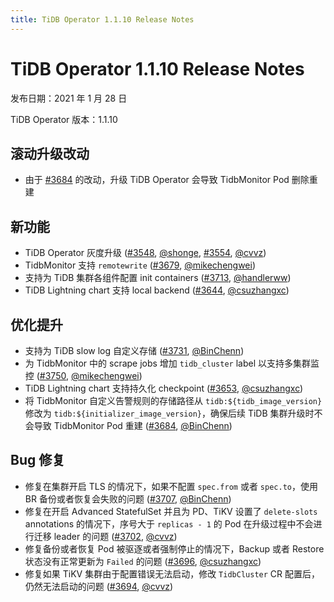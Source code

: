 ```yaml
---
title: TiDB Operator 1.1.10 Release Notes
---
```


# TiDB Operator 1.1.10 Release Notes

发布日期：2021 年 1 月 28 日

TiDB Operator 版本：1.1.10

## 滚动升级改动

- 由于 [#3684](https://github.com/pingcap/tidb-operator/pull/3684) 的改动，升级 TiDB Operator 会导致 TidbMonitor Pod 删除重建

## 新功能

- TiDB Operator 灰度升级 ([#3548](https://github.com/pingcap/tidb-operator/pull/3548), [@shonge](https://github.com/shonge), [#3554](https://github.com/pingcap/tidb-operator/pull/3554), [@cvvz](https://github.com/cvvz))
- TidbMonitor 支持 `remotewrite` ([#3679](https://github.com/pingcap/tidb-operator/pull/3679), [@mikechengwei](https://github.com/mikechengwei))
- 支持为 TiDB 集群各组件配置 init containers ([#3713](https://github.com/pingcap/tidb-operator/pull/3713), [@handlerww](https://github.com/handlerww))
- TiDB Lightning chart 支持 local backend ([#3644](https://github.com/pingcap/tidb-operator/pull/3644), [@csuzhangxc](https://github.com/csuzhangxc))

## 优化提升

- 支持为 TiDB slow log 自定义存储 ([#3731](https://github.com/pingcap/tidb-operator/pull/3731), [@BinChenn](https://github.com/BinChenn))
- 为 TidbMonitor 中的 scrape jobs 增加 `tidb_cluster` label 以支持多集群监控 ([#3750](https://github.com/pingcap/tidb-operator/pull/3750), [@mikechengwei](https://github.com/mikechengwei))
- TiDB Lightning chart 支持持久化 checkpoint ([#3653](https://github.com/pingcap/tidb-operator/pull/3653), [@csuzhangxc](https://github.com/csuzhangxc))
- 将 TidbMonitor 自定义告警规则的存储路径从 `tidb:${tidb_image_version}` 修改为 `tidb:${initializer_image_version}`，确保后续 TiDB 集群升级时不会导致 TidbMonitor Pod 重建 ([#3684](https://github.com/pingcap/tidb-operator/pull/3684), [@BinChenn](https://github.com/BinChenn))

## Bug 修复

- 修复在集群开启 TLS 的情况下，如果不配置 `spec.from` 或者 `spec.to`，使用 BR 备份或者恢复会失败的问题 ([#3707](https://github.com/pingcap/tidb-operator/pull/3707), [@BinChenn](https://github.com/BinChenn))
- 修复在开启 Advanced StatefulSet 并且为 PD、TiKV 设置了 `delete-slots` annotations 的情况下，序号大于 `replicas - 1` 的 Pod 在升级过程中不会进行迁移 leader 的问题 ([#3702](https://github.com/pingcap/tidb-operator/pull/3702), [@cvvz](https://github.com/cvvz))
- 修复备份或者恢复 Pod 被驱逐或者强制停止的情况下，Backup 或者 Restore 状态没有正常更新为 `Failed` 的问题 ([#3696](https://github.com/pingcap/tidb-operator/pull/3696), [@csuzhangxc](https://github.com/csuzhangxc))
- 修复如果 TiKV 集群由于配置错误无法启动，修改 `TidbCluster` CR 配置后，仍然无法启动的问题 ([#3694](https://github.com/pingcap/tidb-operator/pull/3694), [@cvvz](https://github.com/cvvz))
